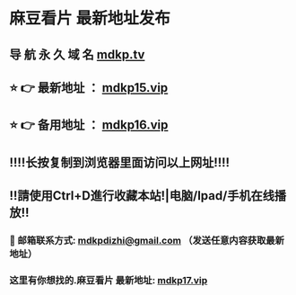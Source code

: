 # 麻豆看片 最新地址发布 
## 导 航 永 久 域 名       [mdkp.tv](https://mdkp.tv:8090/home.html?channel=22578)
## ⭐️ 👉 最新地址 ：       [mdkp15.vip](https://mdkp15.vip:8090/home.html?channel=22578)
## ⭐️ 👉 备用地址 ：       [mdkp16.vip](https://mdkp16.vip:8090/home.html?channel=22578)
## ‼️‼️长按复制到浏览器里面访问以上网址‼️‼️
## ‼️請使用Ctrl+D進行收藏本站!|电脑/Ipad/手机在线播放‼️
### 📧 邮箱联系方式: mdkpdizhi@gmail.com （发送任意内容获取最新地址）
### 这里有你想找的.麻豆看片 最新地址:        [mdkp17.vip](https://mdkp17.vip:8090/home.html?channel=22578)
